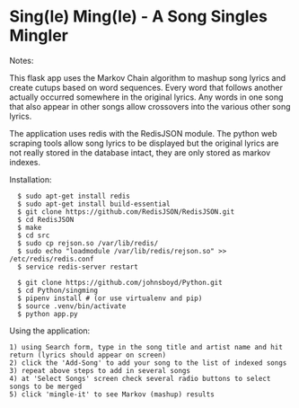 # Sing(le) Ming(le) - A Song Singles Mingler
 
Notes:

This flask app uses the Markov Chain algorithm to mashup song lyrics and create cutups based on word sequences.
Every word that follows another actually occurred somewhere in the original lyrics.  Any words in one song that
also appear in other songs allow crossovers into the various other song lyrics.  

The application uses redis with the RedisJSON module.  The python web scraping tools allow song lyrics to be 
displayed but the original lyrics are not really stored in the database intact, they are only stored as markov 
indexes. 

Installation:
```
  $ sudo apt-get install redis
  $ sudo apt-get install build-essential
  $ git clone https://github.com/RedisJSON/RedisJSON.git
  $ cd RedisJSON
  $ make
  $ cd src
  $ sudo cp rejson.so /var/lib/redis/
  $ sudo echo "loadmodule /var/lib/redis/rejson.so" >> /etc/redis/redis.conf
  $ service redis-server restart
  
  $ git clone https://github.com/johnsboyd/Python.git
  $ cd Python/singming
  $ pipenv install # (or use virtualenv and pip)
  $ source .venv/bin/activate
  $ python app.py
```

Using the application:
```
1) using Search form, type in the song title and artist name and hit return (lyrics should appear on screen)
2) click the 'Add-Song' to add your song to the list of indexed songs
3) repeat above steps to add in several songs
4) at 'Select Songs' screen check several radio buttons to select songs to be merged
5) click 'mingle-it' to see Markov (mashup) results
```
